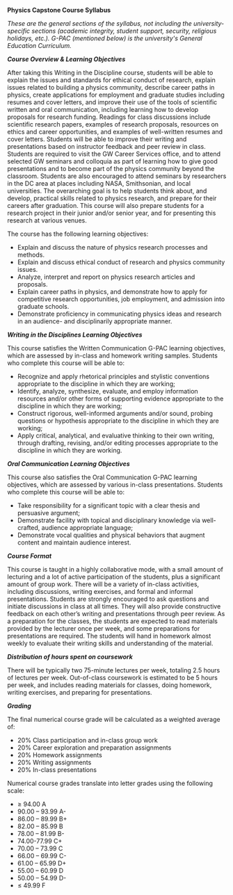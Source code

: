 **Physics Capstone Course Syllabus**

_These are the general sections of the syllabus, not including the university-specific sections (academic integrity, student support, security, religious holidays, etc.). G-PAC (mentioned below) is the university's General Education Curriculum._


**_Course Overview & Learning Objectives_**

After taking this Writing in the Discipline course, students will be able to explain the issues and standards for ethical conduct of research, explain issues related to building a physics community, describe career paths in physics, create applications for employment and graduate studies including resumes and cover letters, and improve their use of the tools of scientific written and oral communication, including learning how to develop proposals for research funding. Readings for class discussions include scientific research papers, examples of research proposals, resources on ethics and career opportunities, and examples of well-written resumes and cover letters. Students will be able to improve their writing and presentations based on instructor feedback and peer review in class. Students are required to visit the GW Career Services office, and to attend selected GW seminars and colloquia as part of learning how to give good presentations and to become part of the physics community beyond the classroom. Students are also encouraged to attend seminars by researchers in the DC area at places including NASA, Smithsonian, and local universities. The overarching goal is to help students think about, and develop, practical skills related to physics research, and prepare for their careers after graduation. This course will also prepare students for a research project in their junior and/or senior year, and for presenting this research at various venues.

The course has the following learning objectives:
* Explain and discuss the nature of physics research processes and methods.
* Explain and discuss ethical conduct of research and physics community issues.
* Analyze, interpret and report on physics research articles and proposals.
* Explain career paths in physics, and demonstrate how to apply for competitive research opportunities, job employment, and admission into graduate schools. 
* Demonstrate proficiency in communicating physics ideas and research in an audience- and disciplinarily appropriate manner.


**_Writing in the Disciplines Learning Objectives_**

This course satisfies the Written Communication G-PAC learning objectives, which are assessed by in-class and homework writing samples. Students who complete this course will be able to:
* Recognize and apply rhetorical principles and stylistic conventions appropriate to the discipline in which they are working;
* Identify, analyze, synthesize, evaluate, and employ information resources and/or other forms of supporting evidence appropriate to the discipline in which they are working;
* Construct rigorous, well-informed arguments and/or sound, probing questions or hypothesis appropriate to the discipline in which they are working;
* Apply critical, analytical, and evaluative thinking to their own writing, through drafting, revising, and/or editing processes appropriate to the discipline in which they are working.


**_Oral Communication Learning Objectives_**

This course also satisfies the Oral Communication G-PAC learning objectives, which are assessed by various in-class presentations. Students who complete this course will be able to:
* Take responsibility for a significant topic with a clear thesis and persuasive argument;
* Demonstrate facility with topical and disciplinary knowledge via well-crafted, audience appropriate language;
* Demonstrate vocal qualities and physical behaviors that augment content and maintain audience interest.


**_Course Format_**

This course is taught in a highly collaborative mode, with a small amount of lecturing and a lot of active participation of the students, plus a significant amount of group work. There will be a variety of in-class activities, including discussions, writing exercises, and formal and informal presentations. Students are strongly encouraged to ask questions and initiate discussions in class at all times. They will also provide constructive feedback on each other’s writing and presentations through peer review. As a preparation for the classes, the students are expected to read materials provided by the lecturer once per week, and some preparations for presentations are required. The students will hand in homework almost weekly to evaluate their writing skills and understanding of the material. 


**_Distribution of hours spent on coursework_**

There will be typically two 75-minute lectures per week, totaling 2.5 hours of lectures per week. Out-of-class coursework is estimated to be 5 hours per week, and includes reading materials for classes, doing homework, writing exercises, and preparing for presentations.


**_Grading_**

The final numerical course grade will be calculated as a weighted average of:
* 20%	Class participation and in-class group work
* 20%	Career exploration and preparation assignments
* 20%	Homework assignments
* 20%	Writing assignments 
* 20%	In-class presentations

Numerical course grades translate into letter grades using the following scale:
* ≥ 94.00	A
* 90.00 – 93.99	A-
* 86.00 – 89.99	B+
* 82.00 – 85.99	B
* 78.00 – 81.99	B-
* 74.00-77.99	C+
* 70.00 – 73.99	C
* 66.00 – 69.99	C-
* 61.00 – 65.99	D+
* 55.00 – 60.99	D
* 50.00 – 54.99	D-
* ≤ 49.99	F
